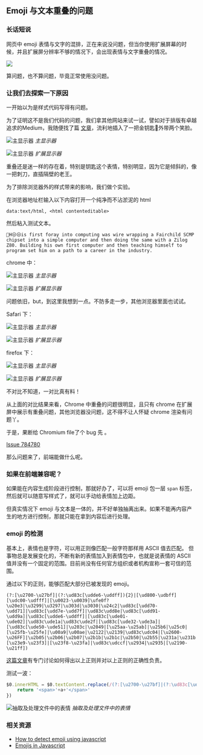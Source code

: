 ## Emoji 与文本重叠的问题


### 长话短说

网页中 emoji 表情与文字的混排，正在来说没问题，但当你使用扩展屏幕的时候，并且扩展屏分辨率不够的情况下，会出现表情与文字重叠的情况。

![](https://raw.githubusercontent.com/wayou/wayou.github.io/master/assets/emoji-overlapping-issue/assets/emoji-overlap-issue.jpg)

算问题，也不算问题，毕竟正常使用没问题。

### 让我们去探索一下原因

一开始以为是样式代码写得有问题。

为了证明这不是我们代码的问题，我们拿其他网站来试一试，譬如对于排版有卓越追求的Medium，我随便找了篇 [文章](https://medium.com/@nodejs/fireside-chat-with-node-js-foundation-chairperson-todd-moore-vp-of-open-technology-at-ibm-cfb5a337a4fa
)，流利地插入了一把金钥匙🔑外带两个笑脸。

![主显示器](https://raw.githubusercontent.com/wayou/wayou.github.io/master/assets/emoji-overlapping-issue/assets/extend-display.png)
*主显示器*


![主显示器](https://raw.githubusercontent.com/wayou/wayou.github.io/master/assets/emoji-overlapping-issue/assets/normal-display.png)
*扩展显示器*


重叠还是迷一样的存在着，特别是钥匙这个表情，特别明显，因为它是倾斜的，像一把刺刀，直插隔壁的老王。

为了排除浏览器外的样式带来的影响，我们做个实验。

在浏览器地址栏输入以下内容打开一个纯净而不沾淤泥的 html

```
data:text/html, <html contenteditable>
```

然后粘入测试文本。

```
🔑H😒😒is first foray into computing was wire wrapping a Fairchild SCMP chipset into a simple computer and then doing the same with a Zilog Z80. Building his own first computer and then teaching himself to program set him on a path to a career in the industry. 
```

chrome 中：

![主显示器](https://raw.githubusercontent.com/wayou/wayou.github.io/master/assets/emoji-overlapping-issue/assets/chrome-plain-html-normal-display.png)
*主显示器*

![主显示器](https://raw.githubusercontent.com/wayou/wayou.github.io/master/assets/emoji-overlapping-issue/assets/chrome-plain-html-extend-display.png)
*扩展显示器*

问题依旧，but，到这里我想到一点。不防多走一步，其他浏览器里面也试试。

Safari 下：

![主显示器](https://raw.githubusercontent.com/wayou/wayou.github.io/master/assets/emoji-overlapping-issue/assets/safari-plain-html-normal-display.png)
*主显示器*

![主显示器](https://raw.githubusercontent.com/wayou/wayou.github.io/master/assets/emoji-overlapping-issue/assets/safari-plain-html-extend-display.png)
*扩展显示器*


firefox 下：

![主显示器](https://raw.githubusercontent.com/wayou/wayou.github.io/master/assets/emoji-overlapping-issue/assets/firefox-plain-html-normal-display.png)
*主显示器*

![主显示器](https://raw.githubusercontent.com/wayou/wayou.github.io/master/assets/emoji-overlapping-issue/assets/firefox-plain-html-extend-display.png)
*扩展显示器*

不对比不知道，一对比真有料！

从上面的对比结果来看，Chrome 中重叠的问题很明显，且只有 chrome 在扩展屏中展示有重叠问题，其他浏览器没问题，这不得不让人怀疑 chrome 渲染有问题丫。

于是，果断给 Chromium file了个 bug 先 。

[Issue 784780](https://bugs.chromium.org/p/chromium/issues/detail?id=784780&can=4&q=&colspec=ID%20Pri%20M%20Stars%20ReleaseBlock%20Component%20Status%20Owner%20Summary%20OS%20Modified)

那么问题来了，前端能做什么呢。

### 如果在前端兼容呢？

如果能在内容生成阶段进行控制，那就好办了，可以将 emoji 包一层 `span` 标签，然后就可以随意写样式了，就可以手动给表情加上边距。

但真实情况下 emoji 与文本是一体的，并不好单独抽离出来。如果不能再内容产生的地方进行控制，那就只能在拿到内容后进行处理。

### emoji 的检测

基本上，表情也是字符，可以用正则像匹配一般字符那样用 ASCII 值去匹配。
但事物总是发展变化的，不断有新的表情加入到表情包中，也就是说表情的 ASCII 值并没有一个固定的范围。目前尚没有任何官方组织或者机构宣称一套可信的范围。

通过以下的正则，能够匹配大部分已被发现的 emoji。

```
(?:[\u2700-\u27bf]|(?:\ud83c[\udde6-\uddff]){2}|[\ud800-\udbff][\udc00-\udfff]|[\u0023-\u0039]\ufe0f?\u20e3|\u3299|\u3297|\u303d|\u3030|\u24c2|\ud83c[\udd70-\udd71]|\ud83c[\udd7e-\udd7f]|\ud83c\udd8e|\ud83c[\udd91-\udd9a]|\ud83c[\udde6-\uddff]|[\ud83c[\ude01-\ude02]|\ud83c\ude1a|\ud83c\ude2f|[\ud83c[\ude32-\ude3a]|[\ud83c[\ude50-\ude51]|\u203c|\u2049|[\u25aa-\u25ab]|\u25b6|\u25c0|[\u25fb-\u25fe]|\u00a9|\u00ae|\u2122|\u2139|\ud83c\udc04|[\u2600-\u26FF]|\u2b05|\u2b06|\u2b07|\u2b1b|\u2b1c|\u2b50|\u2b55|\u231a|\u231b|\u2328|\u23cf|[\u23e9-\u23f3]|[\u23f8-\u23fa]|\ud83c\udccf|\u2934|\u2935|[\u2190-\u21ff])
```

[这篇文章](https://medium.com/reactnative/emojis-in-javascript-f693d0eb79fb)有专门讨论如何得出以上正则并对以上正则的正确性负责。

测试一波：

```js
$0.innerHTML = $0.textContent.replace(/(?:[\u2700-\u27bf]|(?:\ud83c[\udde6-\uddff]){2}|[\ud800-\udbff][\udc00-\udfff]|[\u0023-\u0039]\ufe0f?\u20e3|\u3299|\u3297|\u303d|\u3030|\u24c2|\ud83c[\udd70-\udd71]|\ud83c[\udd7e-\udd7f]|\ud83c\udd8e|\ud83c[\udd91-\udd9a]|\ud83c[\udde6-\uddff]|[\ud83c[\ude01-\ude02]|\ud83c\ude1a|\ud83c\ude2f|[\ud83c[\ude32-\ude3a]|[\ud83c[\ude50-\ude51]|\u203c|\u2049|[\u25aa-\u25ab]|\u25b6|\u25c0|[\u25fb-\u25fe]|\u00a9|\u00ae|\u2122|\u2139|\ud83c\udc04|[\u2600-\u26FF]|\u2b05|\u2b06|\u2b07|\u2b1b|\u2b1c|\u2b50|\u2b55|\u231a|\u231b|\u2328|\u23cf|[\u23e9-\u23f3]|[\u23f8-\u23fa]|\ud83c\udccf|\u2934|\u2935|[\u2190-\u21ff])/g,function(a){
	return '<span>'+a+'</span>'
})
```

![抽取及处理文件中的表情](https://raw.githubusercontent.com/wayou/wayou.github.io/master/assets/emoji-overlapping-issue/assets/emoji-abstract.png)
*抽取及处理文件中的表情*

### 相关资源

- [How to detect emoji using javascript](https://stackoverflow.com/a/41164587/1553656)
- [Emojis in Javascript](https://medium.com/reactnative/emojis-in-javascript-f693d0eb79fb) 


